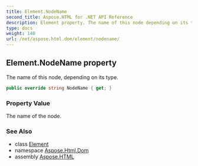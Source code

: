 ```yaml
---
title: Element.NodeName
second_title: Aspose.HTML for .NET API Reference
description: Element property. The name of this node depending on its type
type: docs
weight: 140
url: /net/aspose.html.dom/element/nodename/
---
```

## Element.NodeName property

The name of this node, depending on its type.

```csharp
public override string NodeName { get; }
```

### Property Value

The name of the node.

### See Also

* class [Element](../)
* namespace [Aspose.Html.Dom](../../element/)
* assembly [Aspose.HTML](../../../)

